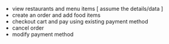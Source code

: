 - view restaurants and menu items [ assume the details/data ]
- create an order and add food items
- checkout cart and pay using existing payment method
- cancel order
- modify payment method
